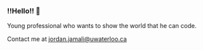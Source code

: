 ### !!Hello!! 🐒

Young professional who wants to show the world that he can code.

Contact me at jordan.jamali@uwaterloo.ca
